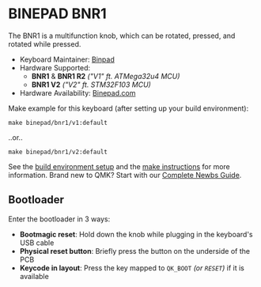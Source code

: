 # BINEPAD BNR1

The BNR1 is a multifunction knob, which can be rotated, pressed, and rotated while pressed.

* Keyboard Maintainer: [Binpad](https://github.com/binepad)
* Hardware Supported:
    * **BNR1** & **BNR1 R2** *("V1" ft. ATMega32u4 MCU)*
    * **BNR1 V2** *("V2" ft. STM32F103 MCU)*
* Hardware Availability: [Binepad.com](https://www.binepad.com/bnr1)

Make example for this keyboard (after setting up your build environment):

    make binepad/bnr1/v1:default

  ..or..

    make binepad/bnr1/v2:default

See the [build environment setup](https://docs.qmk.fm/#/getting_started_build_tools) and the [make instructions](https://docs.qmk.fm/#/getting_started_make_guide) for more information.
Brand new to QMK? Start with our [Complete Newbs Guide](https://docs.qmk.fm/#/newbs).


## Bootloader

Enter the bootloader in 3 ways:

* **Bootmagic reset**: Hold down the knob while plugging in the keyboard's USB cable
* **Physical reset button**: Briefly press the button on the underside of the PCB
* **Keycode in layout**: Press the key mapped to `QK_BOOT` *(or `RESET`)* if it is available
